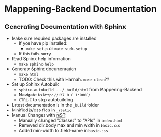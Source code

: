 # Mappening-Backend Documentation

## Generating Documentation with Sphinx
- Make sure required packages are installed
  - If you have pip installed:
    - `make setup` or `make sudo-setup`
  - If this fails sorry
- Read Sphinx help information
  - `make sphinx-help`
- Generate Sphinx documentation
  - `make html`
  - TODO: Check this with Hannah. `make clean`?? 
- Set up Sphinx Autobuild
  - `sphinx-autobuild . ./_build/html` from Mappening-Backend
  - Navigate to `http://127.0.0.1:8000/`
  - `CTRL-C` to stop autobuilding
- Latest documentation is in the `_build` folder
- Minified js/css files in `_static`
- Manual Changes with [reST](http://www.sphinx-doc.org/en/stable/rest.html):
  - Manually changed "Classes" to "APIs" in `index.html`
  - Removed div.body max and min width in `basic.css`
  - Added min-width to .field-name in `basic.css`
